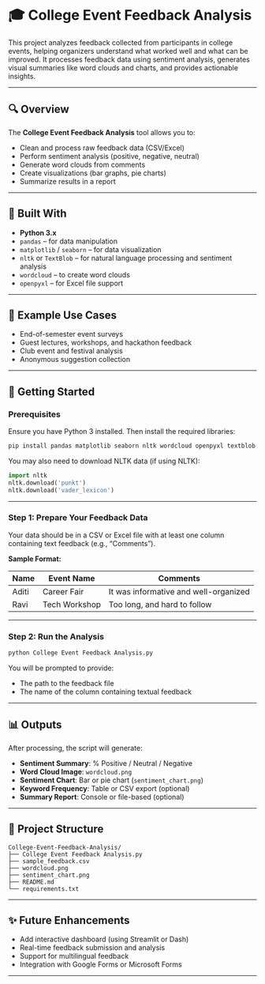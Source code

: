 # 🎓 College Event Feedback Analysis

This project analyzes feedback collected from participants in college events, helping organizers understand what worked well and what can be improved. It processes feedback data using sentiment analysis, generates visual summaries like word clouds and charts, and provides actionable insights.

---

## 🔍 Overview

The **College Event Feedback Analysis** tool allows you to:

* Clean and process raw feedback data (CSV/Excel)
* Perform sentiment analysis (positive, negative, neutral)
* Generate word clouds from comments
* Create visualizations (bar graphs, pie charts)
* Summarize results in a report

---

## 🧰 Built With

* **Python 3.x**
* `pandas` – for data manipulation
* `matplotlib` / `seaborn` – for data visualization
* `nltk` or `TextBlob` – for natural language processing and sentiment analysis
* `wordcloud` – to create word clouds
* `openpyxl` – for Excel file support

---

## 📁 Example Use Cases

* End-of-semester event surveys
* Guest lectures, workshops, and hackathon feedback
* Club event and festival analysis
* Anonymous suggestion collection

---

## 🚀 Getting Started

### Prerequisites

Ensure you have Python 3 installed. Then install the required libraries:

```bash
pip install pandas matplotlib seaborn nltk wordcloud openpyxl textblob
```

You may also need to download NLTK data (if using NLTK):

```python
import nltk
nltk.download('punkt')
nltk.download('vader_lexicon')
```

---

### Step 1: Prepare Your Feedback Data

Your data should be in a CSV or Excel file with at least one column containing text feedback (e.g., “Comments”).

**Sample Format:**

| Name  | Event Name    | Comments                              |
| ----- | ------------- | ------------------------------------- |
| Aditi | Career Fair   | It was informative and well-organized |
| Ravi  | Tech Workshop | Too long, and hard to follow          |

---

### Step 2: Run the Analysis

```bash
python College Event Feedback Analysis.py
```

You will be prompted to provide:

* The path to the feedback file
* The name of the column containing textual feedback

---

## 📊 Outputs

After processing, the script will generate:

* **Sentiment Summary**: % Positive / Neutral / Negative
* **Word Cloud Image**: `wordcloud.png`
* **Sentiment Chart**: Bar or pie chart (`sentiment_chart.png`)
* **Keyword Frequency**: Table or CSV export (optional)
* **Summary Report**: Console or file-based (optional)

---

## 📌 Project Structure

```
College-Event-Feedback-Analysis/
├── College Event Feedback Analysis.py
├── sample_feedback.csv
├── wordcloud.png
├── sentiment_chart.png
├── README.md
└── requirements.txt
```

---

## ✨ Future Enhancements

* Add interactive dashboard (using Streamlit or Dash)
* Real-time feedback submission and analysis
* Support for multilingual feedback
* Integration with Google Forms or Microsoft Forms

---
